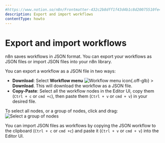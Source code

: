 ```yaml
---
#https://www.notion.so/n8n/Frontmatter-432c2b8dff1f43d4b1c8d20075510fe4
description: Export and import workflows
contentType: howto
---
```


# Export and import workflows

n8n saves workflows in JSON format. You can export your workflows as JSON files or import JSON files into your n8n library. 

You can export a workflow as a JSON file in two ways:

  * **Download**: Select **Workflow menu** <span class="inline-image">![Workflow menu icon](/_images/common-icons/three-dots-horizontal.png){.off-glb}</span> > **Download**. This will download the workflow as a JSON file.
  * **Copy-Paste**: Select all the workflow nodes in the Editor UI, copy them (`Ctrl + c` or `cmd +c`), then paste them (`Ctrl + v` or `cmd + v`) in your desired file.  
  
  To select all nodes, or a group of nodes, click and drag:
  ![Select a group of nodes](/_images/workflows/export-import/selectingnodes.gif)

You can import JSON files as workflows by copying the JSON workflow to the clipboard (`Ctrl + c` or `cmd +c`) and paste it (`Ctrl + v` or `cmd + v`) into the Editor UI.
